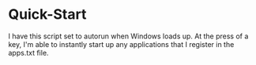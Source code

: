 # Quick-Start
I have this script set to autorun when Windows loads up. At the press of a key, I'm able to instantly start up any applications that I register in the apps.txt file.